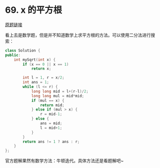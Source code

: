 # 69. x 的平方根

[原题链接](https://leetcode-cn.com/problems/sqrtx/)

看上去是数学题，但是并不知道数学上求平方根的方法。可以使用二分法进行搜索：

```cpp
class Solution {
public:
    int mySqrt(int x) {
        if (x == 0 || x == 1)
            return x;

        int l = 1, r = x/2;
        int ans = 1;
        while (l <= r) {
            long long mid = l+(r-l)/2;
            long long mul = mid*mid;
            if (mul == x) {
                return mid;
            } else if (mul > x) {
                r = mid-1;
            } else {
                ans = mid;
                l = mid+1;
            }
        }
        return ans != 1 ? ans : r;
    }
};
```

官方题解果然有数学方法：牛顿迭代。具体方法还是看题解吧~
